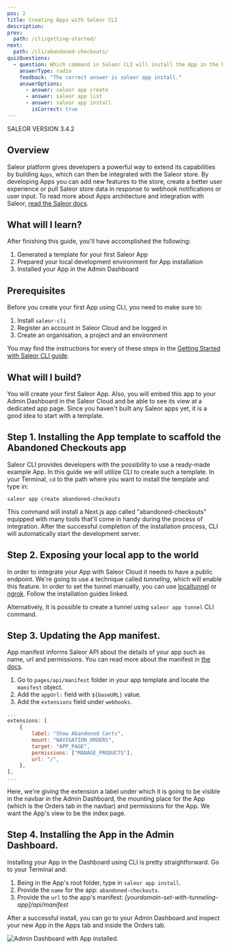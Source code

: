 ```yaml
---
pos: 2
title: Creating Apps with Saleor CLI
description:
prev:
  path: /cli/getting-started/
next:
  path: /cli/abandoned-checkouts/
quizQuestions:
  - question: Which command in Saleor CLI will install the App in the Dashboard?
    answerType: radio
    feedback: "The correct answer is saleor app install."
    answerOptions:
      - answer: saleor app create
      - answer: saleor app list
      - answer: saleor app install
        isCorrect: true
---
```


SALEOR VERSION
3.4.2

## Overview

Saleor platform gives developers a powerful way to extend its capabilities by building `Apps`, which can then be integrated with the Saleor store. By developing Apps you can add new features to the store, create a better user experience or pull Saleor store data in response to webhook notifications or user input. To read more about Apps architecture and integration with Saleor, [read the Saleor docs](https://docs.saleor.io/docs/3.x/developer/extending/apps/key-concepts).

## What will I learn?

After finishing this guide, you'll have accomplished the following:

1. Generated a template for your first Saleor App
2. Prepared your local development environment for App installation
3. Installed your App in the Admin Dashboard

## Prerequisites

Before you create your first App using CLI, you need to make sure to:

1. Install `saleor-cli`
2. Register an account in Saleor Cloud and be logged in
3. Create an organisation, a project and an environment

You may find the instructions for every of these steps in the [Getting Started with Saleor CLI guide](./getting-started.md).

## What will I build?

You will create your first Saleor App. Also, you will embed this app to your Admin Dashboard in the Saleor Cloud and be able to see its view at a dedicated app page. Since you haven't built any Saleor apps yet, it is a good idea to start with a template.

## Step 1. Installing the App template to scaffold the Abandoned Checkouts app

Saleor CLI provides developers with the possibility to use a ready-made example App. In this guide we will utilize CLI to create such a template.
In your Terminal, `cd` to the path where you want to install the template and type in:

`saleor app create abandoned-checkouts`

This command will install a Next.js app called "abandoned-checkouts" equipped with many tools that'll come in handy during the process of integration. After the successful completion of the installation process, CLI will automatically start the development server.

## Step 2. Exposing your local app to the world

In order to integrate your App with Saleor Cloud it needs to have a public endpoint. We're going to use a technique called _tunneling_, which will enable this feature. In order to set the tunnel manually, you can use [localtunnel](https://theboroer.github.io/localtunnel-www/) or [ngrok](https://ngrok.com/). Follow the installation guides linked.

Alternatively, It is possible to create a tunnel using `saleor app tunnel` CLI command.

## Step 3. Updating the App manifest.

App manifest informs Saleor API about the details of your app such as name, url and permissions. You can read more about the manifest in [the docs](https://docs.saleor.io/docs/3.x/developer/extending/apps/manifest).

1. Go to `pages/api/manifest` folder in your app template and locate the `manifest` object.
2. Add the `appUrl:` field with `${baseURL}` value.
3. Add the `extensions` field under `webhooks`.

```jsx
...
extensions: [
	{
		label: "Show Abandoned Carts",
		mount: "NAVIGATION_ORDERS",
		target: "APP_PAGE",
		permissions: ["MANAGE_PRODUCTS"],
		url: "/",
	},
],
...
```

Here, we're giving the extension a label under which it is going to be visible in the navbar in the Admin Dashboard, the mounting place for the App (which is the Orders tab in the navbar) and permissions for the App. We want the App's view to be the index page.

## Step 4. Installing the App in the Admin Dashboard.

Installing your App in the Dashboard using CLI is pretty straightforward. Go to your Terminal and:

1. Being in the App's root folder, type in `saleor app install`.
2. Provide the `name` for the app: `abandoned-checkouts`.
3. Provide the `url` to the app's manifest: _[yourdomain-set-with-tunneling-app]/api/manifest_

After a successful install, you can go to your Admin Dashboard and inspect your new App in the Apps tab and inside the Orders tab.

![Admin Dashboard with App installed.](/images/app-installed.png)

